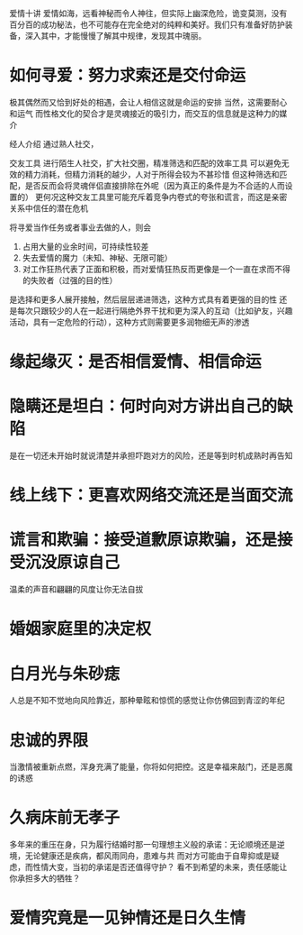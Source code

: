 爱情十讲
爱情如海，远看神秘而令人神往，但实际上幽深危险，诡变莫测，没有百分百的成功秘法，也不可能存在完全绝对的纯粹和美好。我们只有准备好防护装备，深入其中，才能慢慢了解其中规律，发现其中瑰丽。

# 如何寻爱：努力求索还是交付命运
极其偶然而又恰到好处的相遇，会让人相信这就是命运的安排
当然，这需要耐心和运气
而性格文化的契合才是灵魂接近的吸引力，而交互的信息就是这种力的媒介

经人介绍
通过熟人社交，

交友工具
进行陌生人社交，扩大社交圈，精准筛选和匹配的效率工具
可以避免无效的精力消耗，但精力消耗的越少，人对于所得会较为不甚珍惜
但这种筛选和匹配，是否反而会将灵魂伴侣直接排除在外呢（因为真正的条件是为不合适的人而设置的）
更何况这种交友工具里可能充斥着竞争内卷式的夸张和谎言，而这是亲密关系中信任的潜在危机

将寻爱当作任务或者事业去做的人，则会
1. 占用大量的业余时间，可持续性较差
2. 失去爱情的魔力（未知、神秘、无限可能）
3. 对工作狂热代表了正面和积极，而对爱情狂热反而更像是一个一直在求而不得的失败者（过强的目的性）

是选择和更多人展开接触，然后层层递进筛选，这种方式具有着更强的目的性
还是每次只跟较少的人在一起进行隔绝外界干扰和更为深入的互动（比如驴友，兴趣活动，具有一定危险的行动），这种方式则需要更多润物细无声的渗透

# 缘起缘灭：是否相信爱情、相信命运

# 隐瞒还是坦白：何时向对方讲出自己的缺陷
是在一切还未开始时就说清楚并承担吓跑对方的风险，还是等到时机成熟时再告知

# 线上线下：更喜欢网络交流还是当面交流

# 谎言和欺骗：接受道歉原谅欺骗，还是接受沉没原谅自己
温柔的声音和翩翩的风度让你无法自拔

# 婚姻家庭里的决定权

# 白月光与朱砂痣
人总是不知不觉地向风险靠近，那种晕眩和惊慌的感觉让你仿佛回到青涩的年纪

# 忠诚的界限
当激情被重新点燃，浑身充满了能量，你将如何把控。这是幸福来敲门，还是恶魔的诱惑

# 久病床前无孝子
多年来的重压在身，只为履行结婚时那一句理想主义般的承诺：无论顺境还是逆境，无论健康还是疾病，都风雨同舟，患难与共
而对方可能由于自卑抑或是疑虑，而性情大变，当初的承诺是否还值得守护？
看不到希望的未来，责任感能让你承担多大的牺牲？

# 爱情究竟是一见钟情还是日久生情